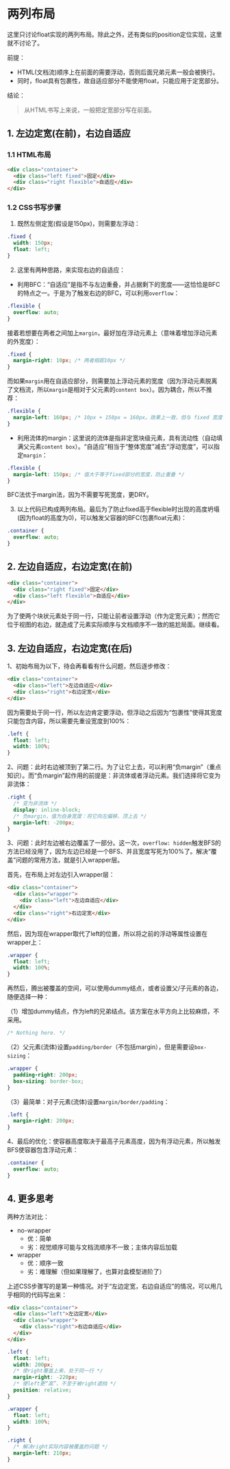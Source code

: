 # 两列布局

这里只讨论float实现的两列布局。除此之外，还有类似的position定位实现，这里就不讨论了。

前提：
- HTML(文档流)顺序上在前面的需要浮动，否则后面兄弟元素一般会被换行。
- 同时，float具有包裹性，故自适应部分不能使用float，只能应用于定宽部分。

结论：

> 从HTML书写上来说，一般把定宽部分写在前面。

## 1. 左边定宽(在前)，右边自适应

### 1.1 HTML布局
```html
<div class="container">
  <div class="left fixed">固定</div>
  <div class="right flexible">自适应</div>
</div>
```

### 1.2 CSS书写步骤

1. 既然左侧定宽(假设是150px)，则需要左浮动：
```css
.fixed {
  width: 150px;
  float: left;
}
```

2. 这里有两种思路，来实现右边的自适应：

- 利用BFC：“自适应”是指不与左边重叠，并占据剩下的宽度——这恰恰是BFC的特点之一。于是为了触发右边的BFC，可以利用`overflow`：

```css
.flexible {
  overflow: auto;
}
```

接着若想要在两者之间加上`margin`，最好加在浮动元素上（意味着增加浮动元素的外宽度）：

```css
.fixed {
  margin-right: 10px; /* 两者相距10px */
}
```

而如果`margin`用在自适应部分，则需要加上浮动元素的宽度（因为浮动元素脱离了文档流，所以`margin`是相对于父元素的`content box`）。因为耦合，所以不推荐：

```css
.flexible {
  margin-left: 160px; /* 10px + 150px = 160px。效果上一致，但与 fixed 宽度耦合了，所以不好 */
}
```

- 利用流体的margin：这里说的流体是指非定宽块级元素，具有流动性（自动填满父元素`content box`）。“自适应”相当于“整体宽度”减去“浮动宽度”，可以指定`margin`：

```css
.flexible {
  margin-left: 150px; /* 值大于等于fixed部分的宽度，防止重叠 */
}
```

BFC法优于margin法，因为不需要写死宽度，更DRY。

3. 以上代码已构成两列布局。最后为了防止fixed高于flexible时出现的高度坍塌(因为float的高度为0)，可以触发父容器的BFC(包裹float元素)：

```css
.container {
  overflow: auto;
}
```

## 2. 左边自适应，右边定宽(在前)

```html
<div class="container">
  <div class="right fixed">固定</div>
  <div class="left flexible">自适应</div>
</div>
```

为了使两个块状元素处于同一行，只能让前者设置浮动（作为定宽元素）；然而它位于视图的右边，就造成了元素实际顺序与文档顺序不一致的尴尬局面。继续看。

## 3. 左边自适应，右边定宽(在后)

1、初始布局为以下，待会再看看有什么问题，然后逐步修改：

```html
<div class="container">
  <div class="left">左边自适应</div>
  <div class="right">右边定宽</div>
</div>
```

因为需要处于同一行，所以左边肯定要浮动，但浮动之后因为“包裹性”使得其宽度只能包含内容，所以需要先重设宽度到100%：

```css
.left {
  float: left;
  width: 100%;
}
```

2、问题：此时右边被顶到了第二行。为了让它上去，可以利用“负margin”（重点知识）。而“负margin”起作用的前提是：非流体或者浮动元素。我们选择将它变为非流体：

```css
.right {
  /* 变为非流体 */
  display: inline-block;
  /* 负margin，值为自身宽度：将它向左偏移，顶上去 */
  margin-left: -200px;
}
```

3、问题：此时左边被右边覆盖了一部分。这一次，`overflow: hidden`触发BFS的方法已经没用了，因为左边已经是一个BFS、并且宽度写死为100%了。解决“覆盖”问题的常用方法，就是引入wrapper层。

首先，在布局上对左边引入wrapper层：

```html
<div class="container">
  <div class="wrapper">
    <div class="left">左边自适应</div>
  </div>
  <div class="right">右边定宽</div>
</div>
```

然后，因为现在wrapper取代了left的位置，所以将之前的浮动等属性设置在wrapper上：

```css
.wrapper {
  float: left;
  width: 100%;
}
```

再然后，腾出被覆盖的空间，可以使用dummy结点，或者设置父/子元素的各边，随便选择一种：

（1）增加dummy结点，作为left的兄弟结点。该方案在水平方向上比较麻烦，不采用。

```css
/* Nothing here. */
```

（2）父元素(流体)设置`padding/border`（不包括margin），但是需要设`box-sizing`：

```css
.wrapper {
  padding-right: 200px;
  box-sizing: border-box;
}
```

（3）最简单：对子元素(流体)设置`margin/border/padding`：

```css
.left {
  margin-right: 200px;
}
```

4、最后的优化：使容器高度取决于最高子元素高度，因为有浮动元素，所以触发BFS使容器包含浮动元素：

```css
.container {
  overflow: auto;
}
```

## 4. 更多思考

两种方法对比：

- no-wrapper
  - 优：简单
  - 劣：视觉顺序可能与文档流顺序不一致；主体内容后加载
- wrapper
  - 优：顺序一致
  - 劣：难理解（但如果理解了，也算对盒模型进阶了）

上述CSS步骤写的是第一种情况。对于“左边定宽，右边自适应”的情况，可以用几乎相同的代码写出来：

```html
<div class="container">
  <div class="left">左边定宽</div>
  <div class="wrapper">
    <div class="right">右边自适应</div>
  </div>
</div>
```

```css
.left {
  float: left;
  width: 200px;
  /* 使right覆盖上来、处于同一行 */
  margin-right: -220px;
  /* 使left更“高”、不至于被right遮挡 */
  position: relative;
}

.wrapper {
  float: left;
  width: 100%;
}

.right {
  /* 解决right实际内容被覆盖的问题 */
  margin-left: 210px;
}
```
